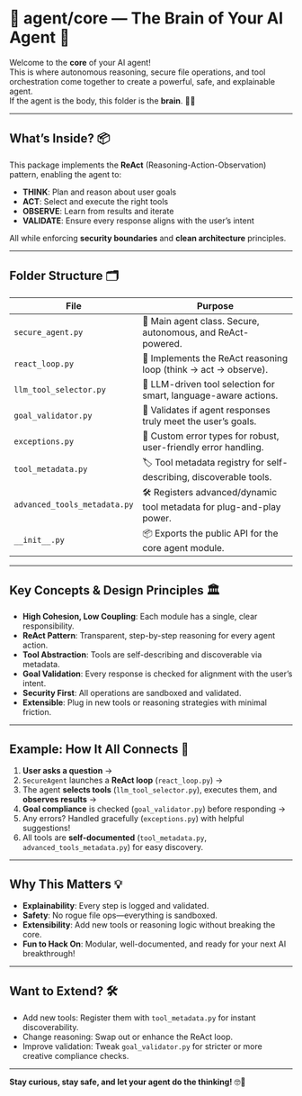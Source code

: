 # 🧠 agent/core — The Brain of Your AI Agent 🚀

Welcome to the **core** of your AI agent!  
This is where autonomous reasoning, secure file operations, and tool orchestration come together to create a powerful, safe, and explainable agent.  
If the agent is the body, this folder is the **brain**. 🧠✨

---

## What’s Inside? 📦

This package implements the **ReAct** (Reasoning-Action-Observation) pattern, enabling the agent to:

- **THINK**: Plan and reason about user goals
- **ACT**: Select and execute the right tools
- **OBSERVE**: Learn from results and iterate
- **VALIDATE**: Ensure every response aligns with the user’s intent

All while enforcing **security boundaries** and **clean architecture** principles.

---

## Folder Structure 🗂️

| File                         | Purpose                                                              |
| ---------------------------- | -------------------------------------------------------------------- |
| `secure_agent.py`            | 🔐 Main agent class. Secure, autonomous, and ReAct-powered.          |
| `react_loop.py`              | 🔄 Implements the ReAct reasoning loop (think → act → observe).      |
| `llm_tool_selector.py`       | 🤖 LLM-driven tool selection for smart, language-aware actions.      |
| `goal_validator.py`          | 🎯 Validates if agent responses truly meet the user’s goals.         |
| `exceptions.py`              | 🚨 Custom error types for robust, user-friendly error handling.      |
| `tool_metadata.py`           | 🏷️ Tool metadata registry for self-describing, discoverable tools.   |
| `advanced_tools_metadata.py` | 🛠️ Registers advanced/dynamic tool metadata for plug-and-play power. |
| `__init__.py`                | 📦 Exports the public API for the core agent module.                 |

---

## Key Concepts & Design Principles 🏛️

- **High Cohesion, Low Coupling**: Each module has a single, clear responsibility.
- **ReAct Pattern**: Transparent, step-by-step reasoning for every agent action.
- **Tool Abstraction**: Tools are self-describing and discoverable via metadata.
- **Goal Validation**: Every response is checked for alignment with the user’s intent.
- **Security First**: All operations are sandboxed and validated.
- **Extensible**: Plug in new tools or reasoning strategies with minimal friction.

---

## Example: How It All Connects 🔗

1. **User asks a question** →
2. `SecureAgent` launches a **ReAct loop** (`react_loop.py`) →
3. The agent **selects tools** (`llm_tool_selector.py`), executes them, and **observes results** →
4. **Goal compliance** is checked (`goal_validator.py`) before responding →
5. Any errors? Handled gracefully (`exceptions.py`) with helpful suggestions!
6. All tools are **self-documented** (`tool_metadata.py`, `advanced_tools_metadata.py`) for easy discovery.

---

## Why This Matters 💡

- **Explainability**: Every step is logged and validated.
- **Safety**: No rogue file ops—everything is sandboxed.
- **Extensibility**: Add new tools or reasoning logic without breaking the core.
- **Fun to Hack On**: Modular, well-documented, and ready for your next AI breakthrough!

---

## Want to Extend? 🛠️

- Add new tools: Register them with `tool_metadata.py` for instant discoverability.
- Change reasoning: Swap out or enhance the ReAct loop.
- Improve validation: Tweak `goal_validator.py` for stricter or more creative compliance checks.

---

**Stay curious, stay safe, and let your agent do the thinking!** 🤓🤖
